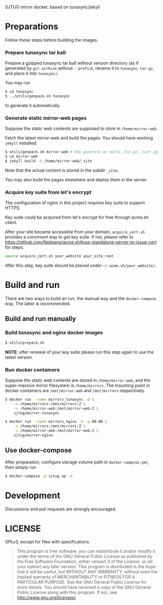 SJTUG mirror docker, based on tunasync/jekyll

# Preparations

Follow these steps before building the images.

### Prepare tunasync tar ball

Prepare a gzipped tunasync tar ball without version directory (as if generated
by `git archive` without `--prefix`), rename it to `tunasync.tar.gz`, and
place it into `tunasync/`.

You may run
```sh
$ cd tunasync
$ ../utils/genpack.sh tunasync
```
to generate it automatically.

### Generate static mirror-web pages

Suppose the static web contents are supposed to store in `/home/mirror-web`.

Fetch the latest mirror-web and build the pages. You should have working
`jekyll` installed.

```sh
$ utils/genpack.sh mirror-web # may generate an extra .tar.gz, just ignore it
$ cd mirror-web
$ jekyll build -d /home/mirror-web/_site
```

Note that the actual content is stored in the subdir `_site`.

You may also build the pages elsewhere and deploy them in the server.

### Acquire key suite from let's encrypt

The configuration of nginx in this project requires key suite to support HTTPS.

Key suite could be acquired from let's encrypt for free through acme.sh client.

After your site became accessible from your domain, 
`acquire_cert.sh` provides a convinient way to get key suite. If not, please refer to 
https://github.com/Neilpang/acme.sh#use-standalone-server-to-issue-cert for steps.

```sh
source acquire_cert.sh your_website your_site_root
```

After this step, key suite should be placed under `~/.acme.sh/your_website/`.

# Build and run

There are two ways to build an run, the manual way and the `docker-compose`
way. The latter is recommended.

## Build and run manually

### Build tunasync and nginx docker images

```sh
$ utils/prepare.sh
```

**NOTE**: after renewal of your key suite please run this step again to use the latest version.

### Run docker containers

Suppose the static web contents are stored in `/home/mirror-web`, and the
super-massive mirror filesystem is `/home/mirrors`.
The mounting point in docker containers are `/mnt/mirror-web` and
`/mnt/mirrors` respectively.

```sh
$ docker run --name mirrors_tunasync -d \
	-v /home/mirrors:/mnt/mirrors:Z \
	-v /home/mirror-web:/mnt/mirror-web:Z \
	sjtug/mirror-tunasync

$ docker run --name mirrors_nginx -d -p 80:80 \
	-v /home/mirrors:/mnt/mirrors:Z \
	-v /home/mirror-web:/mnt/mirror-web:Z \
	sjtug/mirror-nginx
```

## Use docker-compose

After preparation, configure storage volume path in `docker-compose.yml`, then
simply run
```sh
$ docker-compose -p sjtug up -d
```

# Development
Discussions and pull requests are strongly encouraged.

# LICENSE
GPLv3, except for files with specifications.

 > This program is free software: you can redistribute it and/or modify it under the terms of the GNU General Public License as published by the Free Software Foundation, either version 3 of the License, or (at your option) any later version.
 > This program is distributed in the hope that it will be useful, but WITHOUT ANY WARRANTY; without even the implied warranty of MERCHANTABILITY or FITNESS FOR A PARTICULAR PURPOSE. See the GNU General Public License for more details.
 > You should have received a copy of the GNU General Public License along with this program. If not, see http://www.gnu.org/licenses/.
